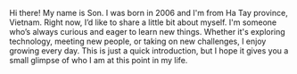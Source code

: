 Hi there! My name is Son. I was born in 2006 and I'm from Ha Tay province, Vietnam. Right now, I’d like to share a little bit about myself. I'm someone who’s always curious and eager to learn new things. Whether it's exploring technology, meeting new people, or taking on new challenges, I enjoy growing every day. This is just a quick introduction, but I hope it gives you a small glimpse of who I am at this point in my life.
